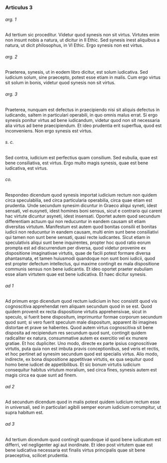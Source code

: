 ### Articulus 3

###### arg. 1
Ad tertium sic proceditur. Videtur quod synesis non sit virtus. Virtutes enim non insunt nobis a natura, ut dicitur in II Ethic. Sed synesis inest aliquibus a natura, ut dicit philosophus, in VI Ethic. Ergo synesis non est virtus.

###### arg. 2
Praeterea, synesis, ut in eodem libro dicitur, est solum iudicativa. Sed iudicium solum, sine praecepto, potest esse etiam in malis. Cum ergo virtus sit solum in bonis, videtur quod synesis non sit virtus.

###### arg. 3
Praeterea, nunquam est defectus in praecipiendo nisi sit aliquis defectus in iudicando, saltem in particulari operabili, in quo omnis malus errat. Si ergo synesis ponitur virtus ad bene iudicandum, videtur quod non sit necessaria alia virtus ad bene praecipiendum. Et ideo prudentia erit superflua, quod est inconveniens. Non ergo synesis est virtus.

###### s. c.
Sed contra, iudicium est perfectius quam consilium. Sed eubulia, quae est bene consiliativa, est virtus. Ergo multo magis synesis, quae est bene iudicativa, est virtus.

###### co.
Respondeo dicendum quod synesis importat iudicium rectum non quidem circa speculabilia, sed circa particularia operabilia, circa quae etiam est prudentia. Unde secundum synesim dicuntur in Graeco aliqui syneti, idest sensati, vel eusyneti, idest homines boni sensus, sicut e contrario qui carent hac virtute dicuntur asyneti, idest insensati. Oportet autem quod secundum differentiam actuum qui non reducuntur in eandem causam sit etiam diversitas virtutum. Manifestum est autem quod bonitas consilii et bonitas iudicii non reducuntur in eandem causam, multi enim sunt bene consiliativi qui tamen non sunt bene sensati, quasi recte iudicantes. Sicut etiam in speculativis aliqui sunt bene inquirentes, propter hoc quod ratio eorum prompta est ad discurrendum per diversa, quod videtur provenire ex dispositione imaginativae virtutis, quae de facili potest formare diversa phantasmata, et tamen huiusmodi quandoque non sunt boni iudicii, quod est propter defectum intellectus, qui maxime contingit ex mala dispositione communis sensus non bene iudicantis. Et ideo oportet praeter eubuliam esse aliam virtutem quae est bene iudicativa. Et haec dicitur synesis.

###### ad 1
Ad primum ergo dicendum quod rectum iudicium in hoc consistit quod vis cognoscitiva apprehendat rem aliquam secundum quod in se est. Quod quidem provenit ex recta dispositione virtutis apprehensivae, sicut in speculo, si fuerit bene dispositum, imprimuntur formae corporum secundum quod sunt; si vero fuerit speculum male dispositum, apparent ibi imagines distortae et prave se habentes. Quod autem virtus cognoscitiva sit bene disposita ad recipiendum res secundum quod sunt, contingit quidem radicaliter ex natura, consummative autem ex exercitio vel ex munere gratiae. Et hoc dupliciter. Uno modo, directe ex parte ipsius cognoscitivae virtutis, puta quia non est imbuta pravis conceptionibus, sed veris et rectis, et hoc pertinet ad synesim secundum quod est specialis virtus. Alio modo, indirecte, ex bona dispositione appetitivae virtutis, ex qua sequitur quod homo bene iudicet de appetibilibus. Et sic bonum virtutis iudicium consequitur habitus virtutum moralium, sed circa fines, synesis autem est magis circa ea quae sunt ad finem.

###### ad 2
Ad secundum dicendum quod in malis potest quidem iudicium rectum esse in universali, sed in particulari agibili semper eorum iudicium corrumpitur, ut supra habitum est.

###### ad 3
Ad tertium dicendum quod contingit quandoque id quod bene iudicatum est differri, vel negligenter agi aut inordinate. Et ideo post virtutem quae est bene iudicativa necessaria est finalis virtus principalis quae sit bene praeceptiva, scilicet prudentia.

